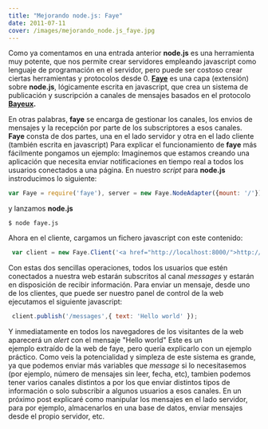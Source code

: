 ```yaml
---
title: "Mejorando node.js: Faye"
date: 2011-07-11
cover: /images/mejorando_node.js_faye.jpg
---
```

Como ya comentamos en una entrada anterior **node.js** es una herramienta muy potente, que nos permite crear servidores empleando javascript como lenguaje de programación en el servidor, pero puede ser costoso crear ciertas herramientas y protocolos desde 0\. **[Faye](http://faye.jcoglan.com/node.html "Faye")** es una capa (extensión) sobre **node.js**, lógicamente escrita en javascript, que crea un sistema de publicación y suscripción a canales de mensajes basados en el protocolo **[Bayeux](http://svn.cometd.com/trunk/bayeux/bayeux.html).**

En otras palabras, **faye** se encarga de gestionar los canales, los envios de mensajes y la recepción por parte de los subscriptores a esos canales. **Faye** consta de dos partes, una en el lado servidor y otra en el lado cliente (también escrita en javascript) Para explicar el funcionamiento de **faye** más fácilmente pongamos un ejemplo: Imaginemos que estamos creando una aplicación que necesita enviar notificaciones en tiempo real a todos los usuarios conectados a una página. En nuestro _script_ para **node.js** instroducimos lo siguiente: 

```javascript
var Faye = require('faye'), server = new Faye.NodeAdapter({mount: '/'}); server.listen(8000);
```
y lanzamos **node.js** 
```
$ node faye.js
```
Ahora en el cliente, cargamos un fichero javascript con este contenido: 

```javascript
 var client = new Faye.Client('<a href="http://localhost:8000/">http://localhost:8000/</a>'); client.subscribe('/messages', function(message) { alert('Got a message: ' + message.text); });
```

Con estas dos sencillas operaciones, todos los usuarios que estén conectados a nuestra web estarán subscritos al canal _messages_ y estarán en disposición de recibir información. Para enviar un mensaje, desde uno de los clientes, que puede ser nuestro panel de control de la web ejecutamos el siguiente javascript:
```javascript
 client.publish('/messages',{ text: 'Hello world' });

```
Y inmediatamente en todos los navegadores de los visitantes de la web aparecerá un _alert_ con el mensaje "Hello world" Este es un ejemplo extraído de la web de faye, pero quería explicarlo con un ejemplo práctico. Como veis la potencialidad y simpleza de este sistema es grande, ya que podemos enviar más variables que _message_ si lo necesitasemos (por ejemplo, número de mensajes sin leer, fecha, etc), tambien podemos tener varios canales distintos a por los que enviar distintos tipos de información o solo subscribir a algunos usuarios a esos canales. En un próximo post explicaré como manipular los mensajes en el lado servidor, para por ejemplo, almacenarlos en una base de datos, enviar mensajes desde el propio servidor, etc.
